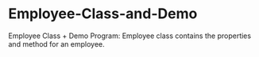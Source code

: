 # Employee-Class-and-Demo
Employee Class + Demo Program: Employee class contains the properties and method for an employee.

